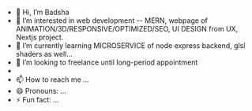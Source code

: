 - 👋 Hi, I’m Badsha
- 👀 I’m interested in web development -- MERN,  webpage of ANIMATION/3D/RESPONSIVE/OPTIMIZED/SEO, UI DESIGN from UX, Nextjs project. 
- 🌱 I’m currently learning MICROSERVICE of node express backend, glsl shaders as well...
- 💞️ I’m looking to freelance until long-period appointment
- 
- 📫 How to reach me ...
- 😄 Pronouns: ...
- ⚡ Fun fact: ...

<!---
willindo/willindo is a ✨ special ✨ repository because its `README.md` (this file) appears on your GitHub profile.
You can click the Preview link to take a look at your changes.
--->
